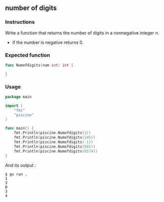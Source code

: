 ## number of digits

### Instructions

Write a function that returns the number of digits in a nonnegative integer n.
- if the number is negative returns 0.

### Expected function

```go
func Numofdigits(num int) int {

}
```

### Usage

```go
package main

import (
	"fmt"
	"piscine"
)

func main() {
	fmt.Println(piscine.Numofdigits(3))
	fmt.Println(piscine.Numofdigits(245))
	fmt.Println(piscine.Numofdigits(-1))
	fmt.Println(piscine.Numofdigits(885))
	fmt.Println(piscine.Numofdigits(8574))
}
```

And its output :

```console
$ go run .
1
3
0
3
4

